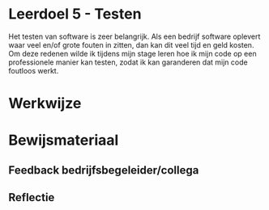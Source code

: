 ﻿# Leerdoel 5 - Testen
Het testen van software is zeer belangrijk. Als een bedrijf software oplevert waar veel en/of grote fouten in zitten, dan kan dit veel tijd en geld kosten. Om deze redenen wilde ik tijdens mijn stage leren hoe ik mijn code op een professionele manier kan testen, zodat ik kan garanderen dat mijn code foutloos werkt.

# Werkwijze

# Bewijsmateriaal

## Feedback bedrijfsbegeleider/collega
## Reflectie
